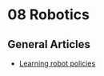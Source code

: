 # 08 Robotics

## General Articles
- [Learning robot policies](https://learnopencv.com/vision-language-action-models-lerobot-policy/#aioseo-what-is-generalist-policy)